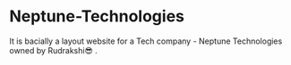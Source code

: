 # Neptune-Technologies

It is bacially a layout website for a Tech company - Neptune Technologies owned by Rudrakshi😎 .
